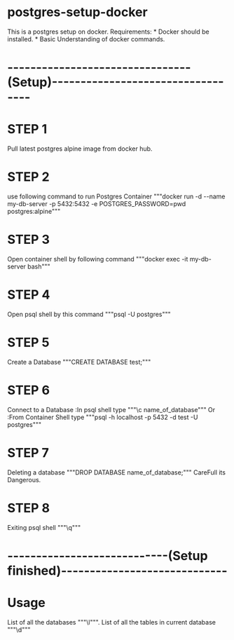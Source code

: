 # postgres-setup-docker
This is a postgres setup on docker.
  Requirements:
         * Docker should be installed.
         * Basic Understanding of docker commands.

# --------------------------------(Setup)----------------------------------

# STEP 1
Pull latest postgres alpine image from docker hub.

# STEP 2
use following command to run Postgres Container
"""docker run -d --name my-db-server -p 5432:5432 -e POSTGRES_PASSWORD=pwd postgres:alpine"""

# STEP 3
Open container shell by following command
"""docker exec -it my-db-server bash"""

# STEP 4
Open psql shell by this command
"""psql -U postgres"""

# STEP 5
Create a Database
"""CREATE DATABASE test;"""

# STEP 6
Connect to a Database
 :In psql shell type
    """\c name_of_database"""
Or
 :From Container Shell type
    """psql -h localhost -p 5432 -d test -U postgres"""

# STEP 7
Deleting a database
"""DROP DATABASE name_of_database;"""
CareFull its Dangerous.

# STEP 8
Exiting psql shell 
"""\q"""

# ----------------------------(Setup finished)-----------------------------

# Usage 

List of all the databases """\l""".
List of all the tables in current database """\d"""

